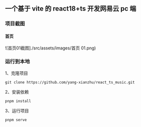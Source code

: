 ## 一个基于 vite 的 react18+ts 开发网易云 pc 端

### 项目截图

#### 首页

![首页01截图]./src/assets/images/首页 01.png)

### 运行到本地

1、克隆项目

```git
git clone https://github.com/yang-xianzhu/react_ts_music.git
```

2、安装依赖

```npm
pnpm install
```

3、运行项目

```npm
pnpm serve
```
